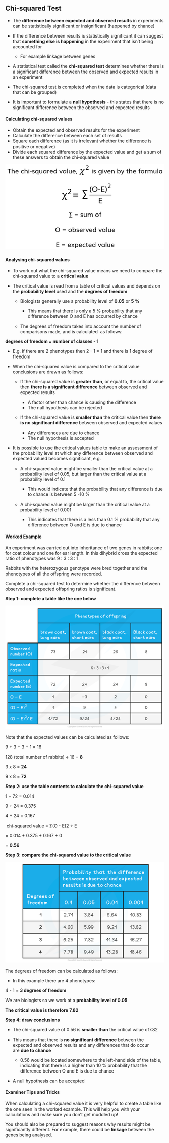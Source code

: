 ## Chi-squared Test

* The **difference between expected and observed results** in experiments can be statistically significant or insignificant (happened by chance)
* If the difference between results is statistically significant it can suggest that **something else is happening** in the experiment that isn’t being accounted for

  + For example linkage between genes
* A statistical test called the **chi-squared test** determines whether there is a significant difference between the observed and expected results in an experiment
* The chi-squared test is completed when the data is categorical (data that can be grouped)
* It is important to formulate a **null hypothesis** - this states that there is no significant difference between the observed and expected results

#### Calculating chi-squared values

* Obtain the expected and observed results for the experiment
* Calculate the difference between each set of results
* Square each difference (as it is irrelevant whether the difference is positive or negative)
* Divide each squared difference by the expected value and get a sum of these answers to obtain the chi-squared value

![K8Tk9hbX_chi-squared-formula](K8Tk9hbX_chi-squared-formula.png)

#### Analysing chi-squared values

* To work out what the chi-squared value means we need to compare the chi-squared value to a **critical value**
* The critical value is read from a table of critical values and depends on the **probability level** used and the **degrees of freedom**

  + Biologists generally use a probability level of **0.05** or **5 %**

    - This means that there is only a 5 % probability that any difference between O and E has occurred by chance
  + The degrees of freedom takes into account the number of comparisons made, and is calculated  as follows:

**degrees of freedom = number of classes - 1**

* E.g. if there are 2 phenotypes then 2 - 1 = 1 and there is 1 degree of freedom
* When the chi-squared value is compared to the critical value conclusions are drawn as follows:

  + If the chi-squared value is **greater than**, or equal to, the critical value then **there is a significant difference** between observed and expected results

    - A factor other than chance is causing the difference
    - The null hypothesis can be rejected
  + If the chi-squared value is **smaller than** the critical value then **there is no significant difference** between observed and expected values

    - Any differences are due to chance
    - The null hypothesis is accepted
* It is possible to use the critical values table to make an assessment of the probability level at which any difference between observed and expected valued becomes significant, e.g.

  + A chi-squared value might be smaller than the critical value at a probability level of 0.05, but larger than the critical value at a probability level of 0.1

    - This would indicate that the probability that any difference is due to chance is between 5 -10 %
  + A chi-squared value might be larger than the critical value at a probability level of 0.001

    - This indicates that there is a less than 0.1 % probability that any difference between O and E is due to chance

#### Worked Example

An experiment was carried out into inheritance of two genes in rabbits; one for coat colour and one for ear length. In this dihybrid cross the expected ratio of phenotypes was 9 : 3 : 3 : 1.

Rabbits with the heterozygous genotype were bred together and the phenotypes of all the offspring were recorded.

Complete a chi-squared test to determine whether the difference between observed and expected offspring ratios is significant.

**Step 1: complete a table like the one below**

![Chi-squared Worked Example Table, downloadable AS & A Level Biology revision notes](Chi-squared-Worked-Example-Table.png)

Note that the expected values can be calculated as follows:

9 + 3 + 3 + 1 = 16

128 (total number of rabbits) ÷ 16 = **8**

3 x 8 = **24**

9 x 8 = **72**

**Step 2: use the table contents to calculate the chi-squared value**

1 ÷ 72 = 0.014

9 ÷ 24 = 0.375

4 ÷ 24 = 0.167

 chi-squared value = ∑(O - E)2 ÷ E

= 0.014 + 0.375 + 0.167 + 0

= **0.56**

**Step 3: compare the chi-squared value to the critical value**

![Chi-squared value table, downloadable AS & A Level Biology revision notes](Chi-squared-value-table.png)

The degrees of freedom can be calculated as follows:

* In this example there are 4 phenotypes:

4 - 1 = **3 degrees of freedom**

We are biologists so we work at a **probability level of 0.05**

**The critical value is therefore** **7.82**

**Step 4: draw conclusions**

* The chi-squared value of 0.56 is **smaller than** the critical value of7.82
* This means that there is **no significant difference** between the expected and observed results and any differences that do occur are **due to chance**

  + 0.56 would be located somewhere to the left-hand side of the table, indicating that there is a higher than 10 % probability that the difference between O and E is due to chance
* A null hypothesis can be accepted

#### Examiner Tips and Tricks

When calculating a chi-squared value it is very helpful to create a table like the one seen in the worked example. This will help you with your calculations and make sure you don’t get muddled up!

You should also be prepared to suggest reasons why results might be significantly different. For example, there could be **linkage** between the genes being analysed.